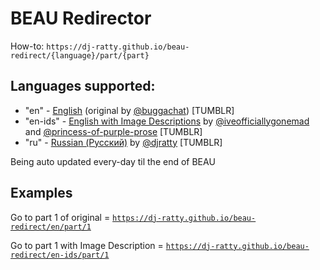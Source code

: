 # BEAU Redirector

How-to: `https://dj-ratty.github.io/beau-redirect/{language}/part/{part}`

## Languages supported:

- "en" - [English](https://buggachat.tumblr.com/post/644149191443152896/a-little-cover-for-my-bakery-enemies-au-no) (original by [@buggachat](https://buggachat.tumblr.com/)) [TUMBLR]
- "en-ids" - [English with Image Descriptions](https://iveofficiallygonemad.tumblr.com/post/679210281835134976/bakery-enemies-au-masterlist) by [@iveofficiallygonemad](https://iveofficiallygonemad.tumblr.com/) and [@princess-of-purple-prose](https://princess-of-purple-prose.tumblr.com/) [TUMBLR]
- "ru" - [Russian (Русский)](https://djratty.tumblr.com/post/693142158949203968/part-1-bakery-enemies-ru) by [@djratty](https://djratty.tumblr.com/post/693142158949203968/part-1-bakery-enemies-ru) [TUMBLR]

Being auto updated every-day til the end of BEAU

## Examples
Go to part 1 of original = [`https://dj-ratty.github.io/beau-redirect/en/part/1`](https://dj-ratty.github.io/beau-redirect/en/part/1)

Go to part 1 with Image Description = [`https://dj-ratty.github.io/beau-redirect/en-ids/part/1`](https://dj-ratty.github.io/beau-redirect/en-ids/part/1)